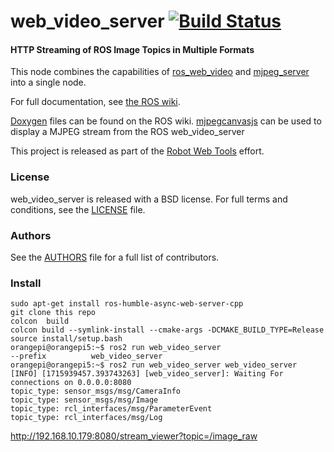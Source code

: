 web_video_server [![Build Status](https://api.travis-ci.org/RobotWebTools/web_video_server.png)](https://travis-ci.org/RobotWebTools/web_video_server)
================

#### HTTP Streaming of ROS Image Topics in Multiple Formats
This node combines the capabilities of [ros_web_video](https://github.com/RobotWebTools/ros_web_video) and [mjpeg_server](https://github.com/RobotWebTools/mjpeg_server) into a single node.

For full documentation, see [the ROS wiki](http://ros.org/wiki/web_video_server).

[Doxygen](http://docs.ros.org/indigo/api/web_video_server/html/) files can be found on the ROS wiki.
[mjpegcanvasjs](https://github.com/rctoris/mjpegcanvasjs) can be used to display a MJPEG stream from the ROS web_video_server

This project is released as part of the [Robot Web Tools](http://robotwebtools.org/) effort.

### License
web_video_server is released with a BSD license. For full terms and conditions, see the [LICENSE](LICENSE) file.

### Authors
See the [AUTHORS](AUTHORS.md) file for a full list of contributors.

### Install    
```
sudo apt-get install ros-humble-async-web-server-cpp     
git clone this repo
colcon  build    
colcon build --symlink-install --cmake-args -DCMAKE_BUILD_TYPE=Release
source install/setup.bash   
orangepi@orangepi5:~$ ros2 run web_video_server 
--prefix          web_video_server  
orangepi@orangepi5:~$ ros2 run web_video_server web_video_server 
[INFO] [1715939457.393743263] [web_video_server]: Waiting For connections on 0.0.0.0:8080
topic_type: sensor_msgs/msg/CameraInfo
topic_type: sensor_msgs/msg/Image
topic_type: rcl_interfaces/msg/ParameterEvent
topic_type: rcl_interfaces/msg/Log
```
http://192.168.10.179:8080/stream_viewer?topic=/image_raw
